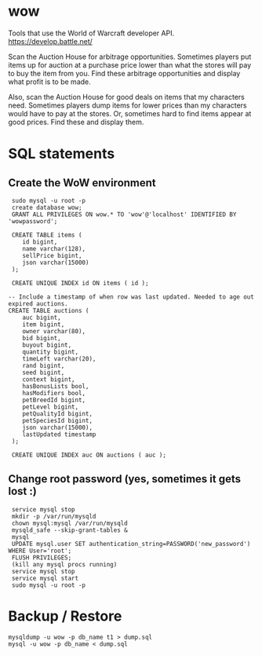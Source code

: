 # wow

Tools that use the World of Warcraft developer API. https://develop.battle.net/

Scan the Auction House for arbitrage opportunities. Sometimes players put items up for auction at a purchase price lower than what the stores will pay to buy the item from you. Find these arbitrage opportunities and display what profit is to be made.

Also, scan the Auction House for good deals on items that my characters need. Sometimes players dump items for lower prices than my characters would have to pay at the stores. Or, sometimes hard to find items appear at good prices. Find these and display them.

# SQL statements

## Create the WoW environment

```
 sudo mysql -u root -p
 create database wow;
 GRANT ALL PRIVILEGES ON wow.* TO 'wow'@'localhost' IDENTIFIED BY 'wowpassword';

 CREATE TABLE items (
    id bigint,
    name varchar(128),
    sellPrice bigint,
    json varchar(15000)
 );

 CREATE UNIQUE INDEX id ON items ( id );

-- Include a timestamp of when row was last updated. Needed to age out expired auctions.
CREATE TABLE auctions (
    auc bigint,
    item bigint,
    owner varchar(80),
    bid bigint,
    buyout bigint,
    quantity bigint,
    timeLeft varchar(20),
    rand bigint,
    seed bigint,
    context bigint,
    hasBonusLists bool,
    hasModifiers bool,
    petBreedId bigint,
    petLevel bigint,
    petQualityId bigint,
    petSpeciesId bigint,
    json varchar(15000),
    lastUpdated timestamp
 );

 CREATE UNIQUE INDEX auc ON auctions ( auc );
```

## Change root password (yes, sometimes it gets lost :)

```
 service mysql stop
 mkdir -p /var/run/mysqld
 chown mysql:mysql /var/run/mysqld
 mysqld_safe --skip-grant-tables &
 mysql
 UPDATE mysql.user SET authentication_string=PASSWORD('new_password') WHERE User='root';
 FLUSH PRIVILEGES;
 (kill any mysql procs running)
 service mysql stop
 service mysql start
 sudo mysql -u root -p
```

# Backup / Restore

```
mysqldump -u wow -p db_name t1 > dump.sql
mysql -u wow -p db_name < dump.sql
```
